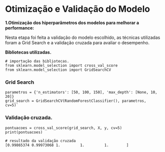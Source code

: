 # Otimização e Validação do Modelo

**1.Otimização dos hiperparâmetros dos modelos para melhorar a performance:**

Nesta etapa foi feita a validação do modelo escolhido, as técnicas utilizadas foram a Grid Search e a validação cruzada para avaliar o desempenho.

**Bibliotecas utilizadas.**
````phyton
# importação das bibliotecas.
from sklearn.model_selection import cross_val_score
from sklearn.model_selection import GridSearchCV
````
### Grid Search
````phyton
parametros = {'n_estimators': [50, 100, 150], 'max_depth': [None, 10, 20]}
grid_search = GridSearchCV(RandomForestClassifier(), parametros, cv=5)`
````

### Validação cruzada.

````phyton
pontuacoes = cross_val_score(grid_search, X, y, cv=5)
print(pontuacoes)

# resultado da validação cruzada
[0.99865374 0.99973068 1.         1.         1.        ]
````